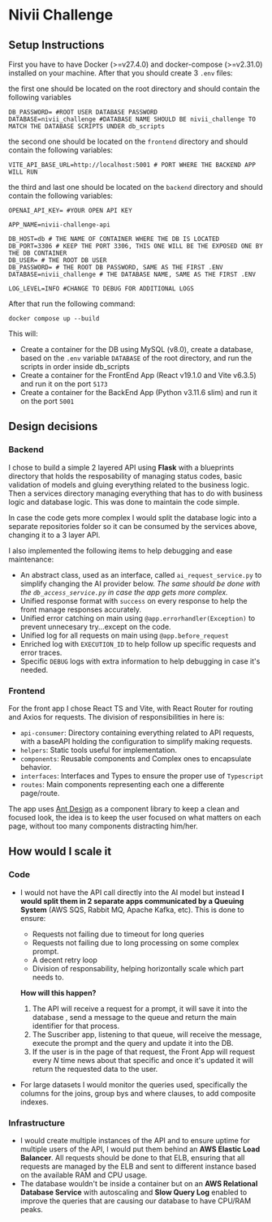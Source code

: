 # Nivii Challenge

## Setup Instructions

First you have to have Docker (>=v27.4.0) and docker-compose (>=v2.31.0) installed on your machine.
After that you should create 3 `.env` files:

the first one should be located on the root directory and should contain the following variables

```
DB_PASSWORD= #ROOT USER DATABASE PASSWORD
DATABASE=nivii_challenge #DATABASE NAME SHOULD BE nivii_challenge TO MATCH THE DATABASE SCRIPTS UNDER db_scripts
```

the second one should be located on the `frontend` directory and should contain the following variables:

```
VITE_API_BASE_URL=http://localhost:5001 # PORT WHERE THE BACKEND APP WILL RUN
```

the third and last one should be located on the `backend` directory and should contain the following variables:

```
OPENAI_API_KEY= #YOUR OPEN API KEY

APP_NAME=nivii-challenge-api

DB_HOST=db # THE NAME OF CONTAINER WHERE THE DB IS LOCATED
DB_PORT=3306 # KEEP THE PORT 3306, THIS ONE WILL BE THE EXPOSED ONE BY THE DB CONTAINER
DB_USER= # THE ROOT DB USER
DB_PASSWORD= # THE ROOT DB PASSWORD, SAME AS THE FIRST .ENV
DATABASE=nivii_challenge # THE DATABASE NAME, SAME AS THE FIRST .ENV

LOG_LEVEL=INFO #CHANGE TO DEBUG FOR ADDITIONAL LOGS
```

After that run the following command:

```
docker compose up --build
```

This will:

- Create a container for the DB using MySQL (v8.0), create a database, based on the `.env` variable `DATABASE` of the root directory, and run the scripts in order inside db_scripts
- Create a container for the FrontEnd App (React v19.1.0 and Vite v6.3.5) and run it on the port `5173`
- Create a container for the BackEnd App (Python v3.11.6 slim) and run it on the port `5001`

## Design decisions

### Backend

I chose to build a simple 2 layered API using **Flask** with a blueprints directory that holds the resposability of managing status codes, basic validation of models and gluing everything related to the business logic.
Then a services directory managing everything that has to do with business logic and database logic. This was done to maintain the code simple.

In case the code gets more complex I would split the database logic into a separate repositories folder so it can be consumed by the services above, changing it to a 3 layer API.

I also implemented the following items to help debugging and ease maintenance:

- An abstract class, used as an interface, called `ai_request_service.py` to simplify changing the AI provider below. _The same should be done with the `db_access_service.py` in case the app gets more complex._
- Unified response format with `success` on every response to help the front manage responses accurately.
- Unified error catching on main using `@app.errorhandler(Exception)` to prevent unnecesary try...except on the code.
- Unified log for all requests on main using `@app.before_request`
- Enriched log with `EXECUTION_ID` to help follow up specific requests and error traces.
- Specific `DEBUG` logs with extra information to help debugging in case it's needed.

### Frontend

For the front app I chose React TS and Vite, with React Router for routing and Axios for requests. The division of responsibilities in here is:

- `api-consumer`: Directory containing everything related to API requests, with a baseAPI holding the configuration to simplify making requests.
- `helpers`: Static tools useful for implementation.
- `components`: Reusable components and Complex ones to encapsulate behavior.
- `interfaces`: Interfaces and Types to ensure the proper use of `Typescript`
- `routes`: Main components representing each one a differente page/route.

The app uses [Ant Design](https://ant.design/) as a component library to keep a clean and focused look, the idea is to keep the user focused on what matters on each page, without too many components distracting him/her.

## How would I scale it

### Code

- I would not have the API call directly into the AI model but instead **I would split them in 2 separate apps communicated by a Queuing System** (AWS SQS, Rabbit MQ, Apache Kafka, etc). This is done to ensure:

  - Requests not failing due to timeout for long queries
  - Requests not failing due to long processing on some complex prompt.
  - A decent retry loop
  - Division of responsability, helping horizontally scale which part needs to.

  **How will this happen?**

  1. The API will receive a request for a prompt, it will save it into the database , send a message to the queue and return the main identifier for that process.
  2. The Suscriber app, listening to that queue, will receive the message, execute the prompt and the query and update it into the DB.
  3. If the user is in the page of that request, the Front App will request every _N_ time news about that specific and once it's updated it will return the requested data to the user.

- For large datasets I would monitor the queries used, specifically the columns for the joins, group bys and where clauses, to add composite indexes.

### Infrastructure

- I would create multiple instances of the API and to ensure uptime for multiple users of the API, I would put them behind an **AWS Elastic Load Balancer**. All requests should be done to that ELB, ensuring that all requests are managed by the ELB and sent to different instance based on the available RAM and CPU usage.
- The database wouldn't be inside a container but on an **AWS Relational Database Service** with autoscaling and **Slow Query Log** enabled to improve the queries that are causing our database to have CPU/RAM peaks.
